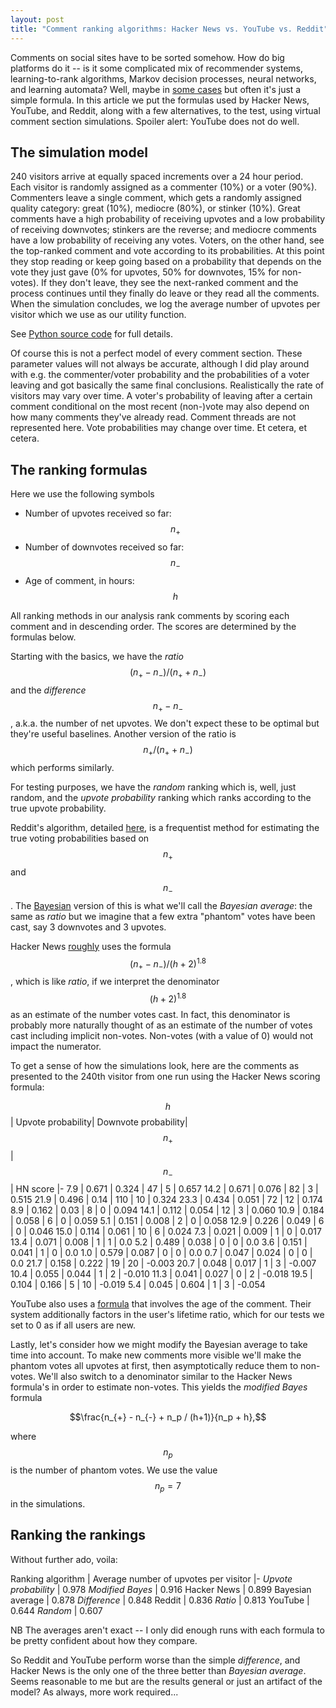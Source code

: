 ```yaml
---
layout: post
title: "Comment ranking algorithms: Hacker News vs. YouTube vs. Reddit"
---
```


Comments on social sites have to be sorted somehow.
How do big platforms do it -- is it some complicated mix of
recommender systems,
learning-to-rank algorithms,
Markov decision processes,
neural networks, and
learning automata?
Well, maybe in [some cases](https://engineering.linkedin.com/blog/2017/09/serving-top-comments-in-professional-social-networks)
but often it's just a simple formula.
In this article we put the formulas used by Hacker News, YouTube, and
Reddit, along with a few alternatives, to the test, using virtual comment
section simulations.
Spoiler alert: YouTube does not do well.

## The simulation model

240 visitors arrive at equally spaced increments over a 24 hour period.
Each visitor is randomly assigned as a commenter (10%) or a voter (90%).
Commenters leave a single comment, which gets a randomly assigned quality
category: great (10%), mediocre (80%), or stinker (10%).
Great comments have a high probability of receiving upvotes and a low
probability of receiving downvotes;
stinkers are the reverse;
and mediocre comments have a low probability of receiving any votes.
Voters, on the other hand, see the top-ranked comment and vote according
to its probabilities.
At this point they stop reading or keep going based on a probability that
depends on the vote they just gave (0% for upvotes, 50% for downvotes, 15% for
non-votes).
If they don't leave, they see the next-ranked comment and the process continues
until they finally do leave or they read all the comments.
When the simulation concludes, we log the average number of upvotes per
visitor which we use as our utility function.

See [Python source code](https://github.com/amacfie/amacfie.github.io/tree/master/_posts/comment_orderings)
for full details.

Of course this is not a perfect model of every comment section.
These parameter values will not always be accurate, although I did play
around with e.g. the commenter/voter probability and the probabilities
of a voter leaving and got basically the same final conclusions.
Realistically the rate of visitors may vary over time.
A voter's probability of leaving after a certain comment conditional on the
most recent (non-)vote may also depend on how many comments they've already
read.
Comment threads are not represented here.
Vote probabilities may change over time.
Et cetera, et cetera.

## The ranking formulas

Here we use the following symbols

* Number of upvotes received so far: $$n_{+}$$
* Number of downvotes received so far: $$n_{-}$$
* Age of comment, in hours: $$h$$


All ranking methods in our analysis rank comments by scoring each comment
and in descending order.
The scores are determined by the formulas below.

Starting with the basics, we have the _ratio_
$$(n_{+} - n_{-})/(n_{+} + n_{-})$$
and the _difference_ $$n_{+} - n_{-}$$, a.k.a. the number of net upvotes.
We don't expect these to be optimal but they're useful baselines.
Another version of the ratio is
$$n_{+}/(n_{+} + n_{-})$$ which performs similarly.

For testing purposes, we have the _random_ ranking which is, well, just
random, and the _upvote probability_ ranking which ranks according to the true
upvote probability.

Reddit's algorithm, detailed [here](https://www.evanmiller.org/how-not-to-sort-by-average-rating.html),
is a frequentist method for estimating the true voting probabilities
based on $$n_{+}$$ and $$n_{-}$$.
The [Bayesian](https://districtdatalabs.silvrback.com/computing-a-bayesian-estimate-of-star-rating-means)
version of this is what we'll call the _Bayesian average_: the same as
_ratio_ but we imagine that a few extra "phantom" votes have been cast, say 3
downvotes and 3 upvotes.

Hacker News [roughly](https://medium.com/hacking-and-gonzo/how-hacker-news-ranking-algorithm-works-1d9b0cf2c08d)
uses the formula $$(n_{+} - n_{-}) / (h+2)^{1.8}$$,
which is like _ratio_, if we interpret the denominator $$(h+2)^{1.8}$$
as an estimate of the number votes cast.
In fact, this denominator is probably more naturally thought of as an
estimate of the number of votes cast including implicit non-votes.
Non-votes (with a value of 0) would not impact the numerator.

To get a sense of how the simulations look, here are the comments as presented
to the 240th visitor from one run using the Hacker News scoring formula:

$$h$$     | Upvote probability| Downvote probability| $$n_{+}$$  | $$n_{-}$$   | HN score
|-
 7.9 | 0.671 | 0.324 | 47  | 5  | 0.657
14.2 | 0.671 | 0.076 | 82  | 3  | 0.515
21.9 | 0.496 | 0.14  | 110 | 10 | 0.324
23.3 | 0.434 | 0.051 | 72  | 12 | 0.174
 8.9 | 0.162 | 0.03  | 8   | 0  | 0.094
14.1 | 0.112 | 0.054 | 12  | 3  | 0.060
10.9 | 0.184 | 0.058 | 6   | 0  | 0.059
 5.1 | 0.151 | 0.008 | 2   | 0  | 0.058
12.9 | 0.226 | 0.049 | 6   | 0  | 0.046
15.0 | 0.114 | 0.061 | 10  | 6  | 0.024
 7.3 | 0.021 | 0.009 | 1   | 0  | 0.017
13.4 | 0.071 | 0.008 | 1   | 1  | 0.0
 5.2 | 0.489 | 0.038 | 0   | 0  | 0.0
 3.6 | 0.151 | 0.041 | 1   | 0  | 0.0
 1.0 | 0.579 | 0.087 | 0   | 0  | 0.0
 0.7 | 0.047 | 0.024 | 0   | 0  | 0.0
21.7 | 0.158 | 0.222 | 19  | 20 | -0.003
20.7 | 0.048 | 0.017 | 1   | 3  | -0.007
10.4 | 0.055 | 0.044 | 1   | 2  | -0.010
11.3 | 0.041 | 0.027 | 0   | 2  | -0.018
19.5 | 0.104 | 0.166 | 5   | 10 | -0.019
 5.4 | 0.045 | 0.604 | 1   | 3  | -0.054

YouTube also uses a [formula](https://stackoverflow.com/a/39048550) that
involves the age of the comment.
Their system additionally factors in the user's lifetime ratio, which
for our tests we set to 0 as if all users are new.


Lastly, let's consider how we might modify the Bayesian average to take
time into account.
To make new comments more visible we'll make the phantom votes all upvotes
at first, then asymptotically reduce them to non-votes.
We'll also switch to a denominator similar to the Hacker News formula's in
order to estimate non-votes.
This yields the _modified Bayes_ formula

$$\frac{n_{+} - n_{-} + n_p / (h+1)}{n_p + h},$$

where $$n_p$$ is the number of phantom votes.
We use the value $$n_p=7$$ in the simulations.


## Ranking the rankings

Without further ado, voila:

Ranking algorithm                | Average number of upvotes per visitor
|-
_Upvote probability_ | 0.978
_Modified Bayes_       | 0.916
Hacker News          | 0.899
Bayesian average     | 0.878
_Difference_         | 0.848
Reddit               | 0.836
_Ratio_              | 0.813
YouTube              | 0.644
_Random_             | 0.607

NB The averages aren't exact -- I only did enough runs with each formula
to be pretty confident about how they compare.

So Reddit and YouTube perform worse than the simple _difference_, and
Hacker News is the only one of the three better than _Bayesian average_.
Seems reasonable to me but are the results general or just an artifact of
the model?
As always, more work required...

